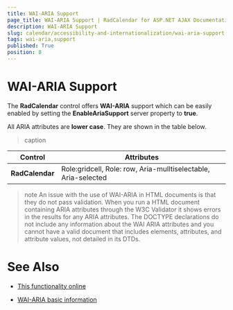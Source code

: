 ```yaml
---
title: WAI-ARIA Support
page_title: WAI-ARIA Support | RadCalendar for ASP.NET AJAX Documentation
description: WAI-ARIA Support
slug: calendar/accessibility-and-internationalization/wai-aria-support
tags: wai-aria,support
published: True
position: 8
---
```


# WAI-ARIA Support


The **RadCalendar** control offers **WAI-ARIA** support which can be easily enabled by setting the **EnableAriaSupport** server property to **true**.

All ARIA attributes are **lower case**. They are shown in the table below.


>caption  

|  Control  |  Attributes  |
| ------ | ------ |
| **RadCalendar** | Role:gridcell, Role: row, Aria-mulltiselectable, Aria-selected |


>note 
An issue with the use of WAI-ARIA in HTML documents is that they do not pass validation. When you run a HTML document containing ARIA attributes through the W3C Validator it shows errors in the results for any ARIA attributes. The DOCTYPE declarations do not include any information about the WAI ARIA attributes and you cannot have a valid document that includes elements, attributes, and attribute values, not detailed in its DTDs.
>


# See Also

 * [This functionality online](http://demos.telerik.com/aspnet-ajax/calendar/examples/functionality/waiariasupport/defaultcs.aspx)

 * [WAI-ARIA basic information](http://www.w3.org/WAI/intro/aria)
